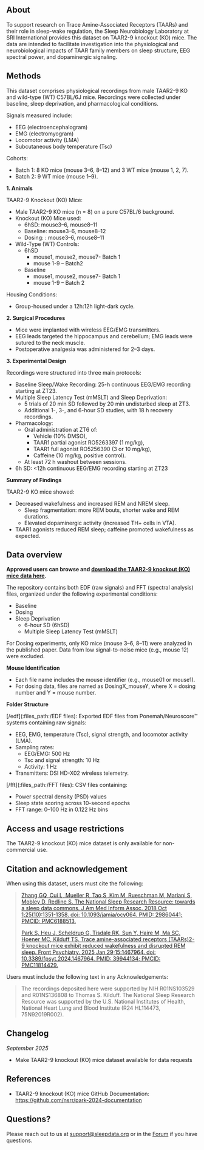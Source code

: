 ## About

To support research on Trace Amine-Associated Receptors (TAARs) and their role in sleep-wake regulation, the Sleep Neurobiology Laboratory at SRI International provides this dataset on TAAR2-9 knockout (KO) mice. The data are intended to facilitate investigation into the physiological and neurobiological impacts of TAAR family members on sleep structure, EEG spectral power, and dopaminergic signaling.

## Methods

This dataset comprises physiological recordings from male TAAR2-9 KO and wild-type (WT) C57BL/6J mice. Recordings were collected under baseline, sleep deprivation, and pharmacological conditions.

Signals measured include:

- EEG (electroencephalogram)
- EMG (electromyogram)
- Locomotor activity (LMA)
- Subcutaneous body temperature (Tsc)

Cohorts:

- Batch 1: 8 KO mice (mouse 3–6, 8–12) and 3 WT mice (mouse 1, 2, 7).
- Batch 2: 9 WT mice (mouse 1–9).

**1. Animals**

TAAR2-9 Knockout (KO) Mice:

- Male TAAR2-9 KO mice (n = 8) on a pure C57BL/6 background.
- Knockout (KO) Mice used:
	- 6hSD: mouse3–6, mouse8–11
	- Baseline: mouse3–6, mouse8–12
	- Dosing: : mouse3–6, mouse8–11
- Wild-Type (WT) Controls:
	- 6hSD
		- mouse1, mouse2, mouse7- Batch 1
		- mouse 1-9 – Batch2
	- Baseline
		- mouse1, mouse2, mouse7- Batch 1
		- mouse 1-9 – Batch 2

Housing Conditions:

- Group-housed under a 12h:12h light-dark cycle.

**2. Surgical Procedures**

- Mice were implanted with wireless EEG/EMG transmitters.
- EEG leads targeted the hippocampus and cerebellum; EMG leads were sutured to the neck
muscle.
- Postoperative analgesia was administered for 2–3 days.

**3. Experimental Design**

Recordings were structured into three main protocols:

- Baseline Sleep/Wake Recording: 25-h continuous EEG/EMG recording starting at ZT23.
- Multiple Sleep Latency Test (mMSLT) and Sleep Deprivation:
	- 5 trials of 20 min SD followed by 20 min undisturbed sleep at ZT3.
	- Additional 1-, 3-, and 6-hour SD studies, with 18 h recovery recordings.
- Pharmacology:
	- Oral administration at ZT6 of:
		- Vehicle (10% DMSO),
		- TAAR1 partial agonist RO5263397 (1 mg/kg),
		- TAAR1 full agonist RO5256390 (3 or 10 mg/kg),
		- Caffeine (10 mg/kg, positive control).
	- At least 72 h washout between sessions.
- 6h SD: <12h continuous EEG/EMG recording starting at ZT23

**Summary of Findings**

TAAR2-9 KO mice showed:

- Decreased wakefulness and increased REM and NREM sleep.
	- Sleep fragmentation: more REM bouts, shorter wake and REM durations.
	- Elevated dopaminergic activity (increased TH+ cells in VTA).
- TAAR1 agonists reduced REM sleep; caffeine promoted wakefulness as expected.

## Data overview

**Approved users can browse and [download the TAAR2-9 knockout (KO) mice data here](:files_path:).**

The repository contains both EDF (raw signals) and FFT (spectral analysis) files, organized under the following experimental conditions:

- Baseline
- Dosing
- Sleep Deprivation
	- 6-hour SD (6hSD)
	- Multiple Sleep Latency Test (mMSLT)

For Dosing experiments, only KO mice (mouse 3–6, 8–11) were analyzed in the published paper. Data from low signal-to-noise mice (e.g., mouse 12) were excluded.

**Mouse Identification**

- Each file name includes the mouse identifier (e.g., mouse01 or mouse1).
- For dosing data, files are named as DosingX_mouseY, where X = dosing number and Y = mouse number.

**Folder Structure**

[/edf](:files_path:/EDF files): Exported EDF files from Ponemah/Neuroscore™ systems containing raw signals:

- EEG, EMG, temperature (Tsc), signal strength, and locomotor activity (LMA).
- Sampling rates:
	- EEG/EMG: 500 Hz
	- Tsc and signal strength: 10 Hz
	- Activity: 1 Hz
- Transmitters: DSI HD-X02 wireless telemetry.

[/fft](:files_path:/FFT files): CSV files containing:

- Power spectral density (PSD) values
- Sleep state scoring across 10-second epochs
- FFT range: 0–100 Hz in 0.122 Hz bins

## Access and usage restrictions

The TAAR2-9 knockout (KO) mice dataset is only available for non-commercial use.

## Citation and acknowledgement

When using this dataset, users must cite the following:

> [Zhang GQ, Cui L, Mueller R, Tao S, Kim M, Rueschman M, Mariani S, Mobley D, Redline S. The National Sleep Research Resource: towards a sleep data commons. J Am Med Inform Assoc. 2018 Oct 1;25(10):1351-1358. doi: 10.1093/jamia/ocy064. PMID: 29860441; PMCID: PMC6188513.](https://pubmed.ncbi.nlm.nih.gov/29860441/)
>
> [Park S, Heu J, Scheldrup G, Tisdale RK, Sun Y, Haire M, Ma SC, Hoener MC, Kilduff TS. Trace amine-associated receptors (TAARs)2-9 knockout mice exhibit reduced wakefulness and disrupted REM sleep. Front Psychiatry. 2025 Jan 29;15:1467964. doi: 10.3389/fpsyt.2024.1467964. PMID: 39944134; PMCID: PMC11814429.](https://pubmed.ncbi.nlm.nih.gov/39944134/)

Users must include the following text in any Acknowledgements:

> The recordings deposited here were supported by NIH R01NS103529 and R01NS136808 to Thomas S. Kilduff. The National Sleep Research Resource was supported by the U.S. National Institutes of Health, National Heart Lung and Blood Institute (R24 HL114473, 75N92019R002).

## Changelog

*September 2025*

- Make TAAR2-9 knockout (KO) mice dataset available for data requests

## References

- TAAR2-9 knockout (KO) mice GitHub Documentation: https://github.com/nsrr/park-2024-documentation

## Questions?

Please reach out to us at support@sleepdata.org or in the [Forum](https://sleepdata.org/forum) if you have questions.

